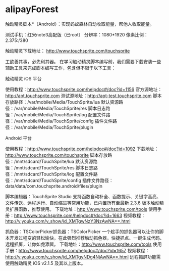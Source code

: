 # alipayForest
触动精灵脚本*（Android）：实现蚂蚁森林自动收取能量，帮他人收取能量。

测试手机：红米note3高配版（已root）
分辨率：1080*1920
像素比例：2.375:/380

触动精灵下载地址：
http://www.touchsprite.com/touchsprite

工欲善其事，必先利其器。
在学习触动精灵脚本编写前，我们需要下载安装一些辅助工具来完成脚本编写工作，包含但不限于以下工具：

触动精灵
iOS 平台

使用教程：http://www.touchsprite.com/helpdoc#/doc?id=1156
官方源地址：http://apt.touchsprite.com
测试源地址：http://apt-test.touchsprite.com
脚本存放路径：/var/mobile/Media/TouchSprite/lua
默认资源路径：/var/mobile/Media/TouchSprite/res
脚本日志路径：/var/mobile/Media/TouchSprite/log
配置文件路径：/var/mobile/Media/TouchSprite/config
插件文件路径：/var/mobile/Media/TouchSprite/plugin

Android 平台

使用教程：http://www.touchsprite.com/helpdoc#/doc?id=1092
下载地址：http://www.touchsprite.com/touchsprite
脚本存放路径：/mnt/sdcard/TouchSprite/lua
默认资源路径：/mnt/sdcard/TouchSprite/res
脚本日志路径：/mnt/sdcard/TouchSprite/log
配置文件路径：/mnt/sdcard/TouchSprite/config
插件文件路径：data/data/com.touchsprite.android/files/plugin

脚本编辑器：TouchSprite Studio
支持函数自动补全、函数提示、关键字高亮、文件传送、远程运行、自动缩进等常用功能，已内置所有至最新 2.3.6 版本触动精灵扩展函数，推荐使用。
下载地址：http://www.touchsprite.com/tools
使用手册：http://www.touchsprite.com/helpdoc#/doc?id=1663
视频教程：http://v.youku.com/v_show/id_XMTgwNzY3NzAwNA==.html

抓色器：TSColorPicker抓色器：TSColorPicker
一个趁手的抓色器可以让你的脚本开发过程变的轻松愉快，在此强烈推荐触动抓色器，快捷抓点、一键生成代码、远程抓屏，让你如虎添翼。
下载地址：http://www.touchsprite.com/tools
使用手册：http://www.touchsprite.com/helpdoc#/doc?id=1657
视频教程：http://v.youku.com/v_show/id_XMTgyNDg4NjAwNA==.html
远程抓屏功能需使用触动精灵 iOS v2.1.5 及其以上版本。
